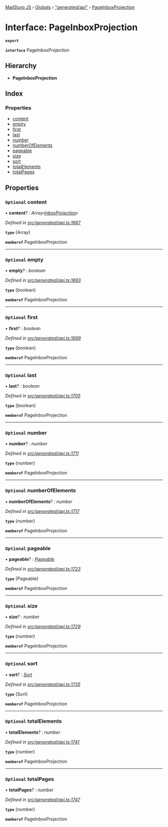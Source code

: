 [MailSlurp JS](../README.md) › [Globals](../globals.md) › ["generated/api"](../modules/_generated_api_.md) › [PageInboxProjection](_generated_api_.pageinboxprojection.md)

# Interface: PageInboxProjection

**`export`** 

**`interface`** PageInboxProjection

## Hierarchy

* **PageInboxProjection**

## Index

### Properties

* [content](_generated_api_.pageinboxprojection.md#optional-content)
* [empty](_generated_api_.pageinboxprojection.md#optional-empty)
* [first](_generated_api_.pageinboxprojection.md#optional-first)
* [last](_generated_api_.pageinboxprojection.md#optional-last)
* [number](_generated_api_.pageinboxprojection.md#optional-number)
* [numberOfElements](_generated_api_.pageinboxprojection.md#optional-numberofelements)
* [pageable](_generated_api_.pageinboxprojection.md#optional-pageable)
* [size](_generated_api_.pageinboxprojection.md#optional-size)
* [sort](_generated_api_.pageinboxprojection.md#optional-sort)
* [totalElements](_generated_api_.pageinboxprojection.md#optional-totalelements)
* [totalPages](_generated_api_.pageinboxprojection.md#optional-totalpages)

## Properties

### `Optional` content

• **content**? : *Array‹[InboxProjection](_generated_api_.inboxprojection.md)›*

*Defined in [src/generated/api.ts:1687](https://github.com/mailslurp/mailslurp-client-ts-js/blob/e9348f1/src/generated/api.ts#L1687)*

**`type`** {Array<InboxProjection>}

**`memberof`** PageInboxProjection

___

### `Optional` empty

• **empty**? : *boolean*

*Defined in [src/generated/api.ts:1693](https://github.com/mailslurp/mailslurp-client-ts-js/blob/e9348f1/src/generated/api.ts#L1693)*

**`type`** {boolean}

**`memberof`** PageInboxProjection

___

### `Optional` first

• **first**? : *boolean*

*Defined in [src/generated/api.ts:1699](https://github.com/mailslurp/mailslurp-client-ts-js/blob/e9348f1/src/generated/api.ts#L1699)*

**`type`** {boolean}

**`memberof`** PageInboxProjection

___

### `Optional` last

• **last**? : *boolean*

*Defined in [src/generated/api.ts:1705](https://github.com/mailslurp/mailslurp-client-ts-js/blob/e9348f1/src/generated/api.ts#L1705)*

**`type`** {boolean}

**`memberof`** PageInboxProjection

___

### `Optional` number

• **number**? : *number*

*Defined in [src/generated/api.ts:1711](https://github.com/mailslurp/mailslurp-client-ts-js/blob/e9348f1/src/generated/api.ts#L1711)*

**`type`** {number}

**`memberof`** PageInboxProjection

___

### `Optional` numberOfElements

• **numberOfElements**? : *number*

*Defined in [src/generated/api.ts:1717](https://github.com/mailslurp/mailslurp-client-ts-js/blob/e9348f1/src/generated/api.ts#L1717)*

**`type`** {number}

**`memberof`** PageInboxProjection

___

### `Optional` pageable

• **pageable**? : *[Pageable](_generated_api_.pageable.md)*

*Defined in [src/generated/api.ts:1723](https://github.com/mailslurp/mailslurp-client-ts-js/blob/e9348f1/src/generated/api.ts#L1723)*

**`type`** {Pageable}

**`memberof`** PageInboxProjection

___

### `Optional` size

• **size**? : *number*

*Defined in [src/generated/api.ts:1729](https://github.com/mailslurp/mailslurp-client-ts-js/blob/e9348f1/src/generated/api.ts#L1729)*

**`type`** {number}

**`memberof`** PageInboxProjection

___

### `Optional` sort

• **sort**? : *[Sort](_generated_api_.sort.md)*

*Defined in [src/generated/api.ts:1735](https://github.com/mailslurp/mailslurp-client-ts-js/blob/e9348f1/src/generated/api.ts#L1735)*

**`type`** {Sort}

**`memberof`** PageInboxProjection

___

### `Optional` totalElements

• **totalElements**? : *number*

*Defined in [src/generated/api.ts:1741](https://github.com/mailslurp/mailslurp-client-ts-js/blob/e9348f1/src/generated/api.ts#L1741)*

**`type`** {number}

**`memberof`** PageInboxProjection

___

### `Optional` totalPages

• **totalPages**? : *number*

*Defined in [src/generated/api.ts:1747](https://github.com/mailslurp/mailslurp-client-ts-js/blob/e9348f1/src/generated/api.ts#L1747)*

**`type`** {number}

**`memberof`** PageInboxProjection
